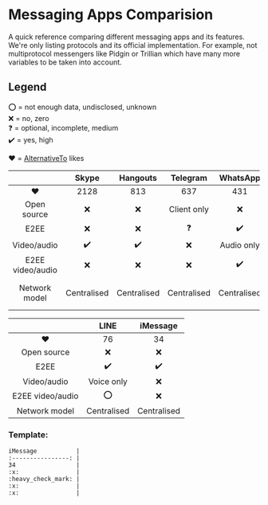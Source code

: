# Messaging Apps Comparision
A quick reference comparing different messaging apps and its features.
We're only listing protocols and its official implementation. For example, not multiprotocol messengers like Pidgin or Trillian which have many more variables to be taken into account.

## Legend
:o: = not enough data, undisclosed, unknown  
:x: = no, zero  
:question: = optional, incomplete, medium  
:heavy_check_mark: = yes, high  

:heart: = [AlternativeTo](https://alternativeto.net/) likes

|                  | Skype              | Hangouts           | Telegram           | WhatsApp           | Viber              | Tox                |  
| :--------------: | :----------------: | :----------------: | :----------------: | :----------------: | :----------------: | :----------------: |  
| :heart:          | 2128               | 813                | 637                | 431                | 246                | 214                |  
| Open source      | :x:                | :x:                | Client only        | :x:                | :x:                | :heavy_check_mark: |  
| E2EE             | :x:                | :x:                | :question:         | :heavy_check_mark: | :heavy_check_mark: | :heavy_check_mark: |  
| Video/audio      | :heavy_check_mark: | :heavy_check_mark: | :x:                | Audio only         | Audio only         | :heavy_check_mark: |  
| E2EE video/audio | :x:                | :x:                | :x:                | :heavy_check_mark: | :x:                | :heavy_check_mark: |  
| Network model    | Centralised        | Centralised        | Centralised        | Centralised        | Centralised        | Peer-to-peer       |  


|                  | LINE               | iMessage           | 
| :--------------: | :----------------: | :----------------: | 
| :heart:          | 76                 | 34                 | 
| Open source      | :x:                | :x:                | 
| E2EE             | :heavy_check_mark: | :heavy_check_mark: | 
| Video/audio      | Voice only         | :x:                | 
| E2EE video/audio | :o:                | :x:                | 
| Network model    | Centralised        | Centralised        | Centralised        |

### Template:
```
iMessage           | 
:----------------: | 
34                 | 
:x:                | 
:heavy_check_mark: | 
:x:                | 
:x:                | 
```
